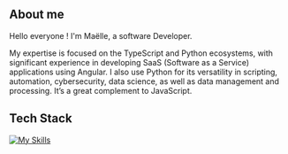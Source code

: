 ## About me

Hello everyone !
I'm Maëlle, a software Developer.

My expertise is focused on the TypeScript and Python ecosystems, with significant experience in developing SaaS (Software as a Service) applications using Angular. I also use Python for its versatility in scripting, automation, cybersecurity, data science, as well as data management and processing. It’s a great complement to JavaScript.

## Tech Stack

[![My Skills](https://skillicons.dev/icons?i=ts,python,js,angular,react,docker,kubernetes,azure,grafana,kali,windows,linux)](https://skillicons.dev)
